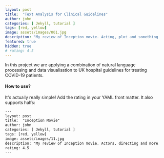 ```yaml
---
layout: post
title:  "Text Analysis for Clinical Guidelines"
author: john
categories: [ Jekyll, tutorial ]
tags: [red, yellow]
image: assets/images/001.jpg
description: "My review of Inception movie. Acting, plot and something else in this short description."
featured: true
hidden: true
# rating: 4.5
---
```


In this project we are applying a combination of natural language processing and data visualisation to UK hospital guidelines for treating COVID-19 patients.

#### How to use?

It's actually really simple! Add the rating in your YAML front matter. It also supports halfs:

```html
---
layout: post
title:  "Inception Movie"
author: john
categories: [ Jekyll, tutorial ]
tags: [red, yellow]
image: assets/images/11.jpg
description: "My review of Inception movie. Actors, directing and more."
rating: 4.5
---
```
